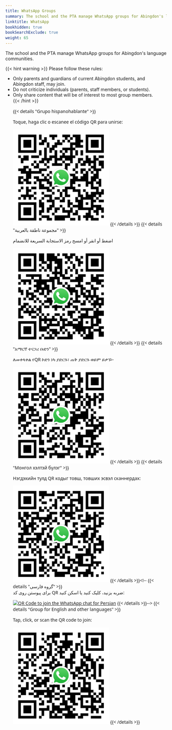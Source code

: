 ```yaml
---
title: WhatsApp Groups
summary: The school and the PTA manage WhatsApp groups for Abingdon's language communities.
linktitle: WhatsApp
bookhidden: true
bookSearchExclude: true
weight: 65
---
```


The school and the PTA manage WhatsApp groups for Abingdon's language communities.

{{< hint warning >}}
Please follow these rules:
<ul>
<li>Only parents and guardians of current Abingdon students, and Abingdon staff, may join.</li>
<li>Do not criticize individuals (parents, staff members, or students).</li>
<li>Only share content that will be of interest to most group members.</li>
{{< /hint >}}

<span class="notranslate" style="font-family:'Noto Sans'">

{{< details "Grupo hispanohablante" >}}
<!--El grupo de WhatsApp en español está dirigido por la Sra. Caty Branco, Asistente de Recursos Bilingües de Abingdon.
<br><br>-->
<p>Toque, haga clic o escanee el código QR para unirse:</p>

<a href="https://chat.whatsapp.com/CZF8UWJJbLvDt8WFmvTXhu"><img src="files/whatsappes.svg" height="300" width="300" alt="QR Code to join the Spanish WhatsApp chat"></a>
{{< /details >}}
{{< details "مجموعة ناطقة بالعربية" >}}
<p>اضغط أو انقر أو امسح رمز الاستجابة السريعة للانضمام</p>

<a href="https://chat.whatsapp.com/EJhTfUXY659H09PTIBTq1H"><img src="files/whatsappar.svg" height="300" width="300" alt="QR Code to join the Arabic WhatsApp chat"></a>
{{< /details >}}
{{< details "አማርኛ ተናጋሪ ቡድን" >}}
<p>ለመቀላቀል የQR ኮድን ነካ ያድርጉ፣ ጠቅ ያድርጉ ወይም ይቃኙ፡-</p>

<a href="https://chat.whatsapp.com/EEAlIiRL3XAJ3OIYAZdH4o"><img src="files/whatsappam.svg" height="300" width="300" alt="QR Code to join the Amharic WhatsApp chat"></a>
{{< /details >}}
{{< details "Монгол хэлтэй бүлэг" >}}
<p>Нэгдэхийн тулд QR кодыг товш, товших эсвэл сканнердах:</p>

<a href="https://chat.whatsapp.com/IDjEIiLINfm5R5ViLuAKJW"><img src="files/whatsappmn.svg" height="300" width="300" alt="QR Code to join the Mongolian WhatsApp chat"></a>
{{< /details >}}<!--
{{< details "گروه فارسی" >}}
<br>
برای پیوستن روی کد QR ضربه بزنید، کلیک کنید یا اسکن کنید:

<a href="https://chat.whatsapp.com/LRXNbiNbc9YI0Hs6iWwnhf"><img src="files/whatsappfa.svg" height="300" width="300" alt="QR Code to join the WhatsApp chat for Persian"></a>
{{< /details >}}-->
{{< details "Group for English and other languages" >}}
<p>Tap, click, or scan the QR code to join:</p>

<a href="https://chat.whatsapp.com/JHmnCVwB6LC7Fol2uOw0Ew"><img src="files/whatsappen.svg" height="300" width="300" alt="QR Code to join the WhatsApp chat for English and other languages"></a>
{{< /details >}}

</span>